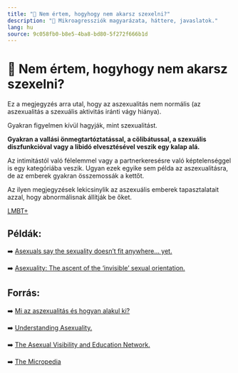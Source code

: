 ```yaml
---
title: "🚫 Nem értem, hogyhogy nem akarsz szexelni?"
description: "🚫 Mikroagressziók magyarázata, háttere, javaslatok."
lang: hu
source: 9c058fb0-b8e5-4ba8-bd80-5f272f666b1d
---
```


<div class="wiki-content agression-title">

# 🚫 Nem értem, hogyhogy nem akarsz szexelni?

Ez a megjegyzés arra utal, hogy az aszexualitás nem normális (az aszexualitás a szexuális aktivitás iránti vágy hiánya).

Gyakran figyelmen kívül hagyják, mint szexualitást. 

**Gyakran a vallási önmegtartóztatással, a cölibátussal, a szexuális diszfunkcióval vagy a libidó elvesztésével veszik egy kalap alá.**

Az intimitástól való félelemmel vagy a partnerkeresésre való képtelenséggel is egy kategóriába veszik. Ugyan ezek egyike sem példa az aszexualitásra, de az emberek gyakran összemossák a kettőt.

Az ilyen megjegyzések lekicsinylik az aszexuális emberek tapasztalatait azzal, hogy abnormálisnak állítják be őket.


<div class="categories">

[LMBT+](/#/entry?id=lmbt)

</div>

## Példák:

➡️ [Asexuals say the sexuality doesn’t fit anywhere… yet.](https://torontoobserver.ca/2021/10/27/asexuality/)


➡️ [Asexuality: The ascent of the ‘invisible’ sexual orientation.](https://www.bbc.com/worklife/article/20210507-asexuality-the-ascent-of-the-invisible-sexual-orientation)

## Forrás:

➡️ [Mi az aszexualitás és hogyan alakul ki?](https://napidoktor.hu/noi-egeszseg/mi-az-aszexualitas-es-hogyan-alakul-ki/)

➡️ [Understanding Asexuality.](https://www.thetrevorproject.org/resources/article/understanding-asexuality/)

➡️ [The Asexual Visibility and Education Network.](https://www.asexuality.org/?q=overview.html)

➡️ [The Micropedia](https://www.themicropedia.org/)


</div>